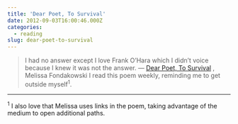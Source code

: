 ```yaml
---
title: 'Dear Poet, To Survival'
date: 2012-09-03T16:00:46.000Z
categories:
  - reading
slug: dear-poet-to-survival
---
```

> I had no answer except I love Frank O’Hara which I didn’t voice because I knew it was not the answer. — [Dear Poet, To Survival][1] , Melissa Fondakowski
I read this poem weekly, reminding me to get outside myself<sup>1</sup>.

---

<sup>1</sup> I also love that Melissa uses links in the poem, taking advantage of the medium to open additional paths.



 [1]: http://melissafondakowski.blogspot.com/2012/06/dear-poet-to-survival.html
